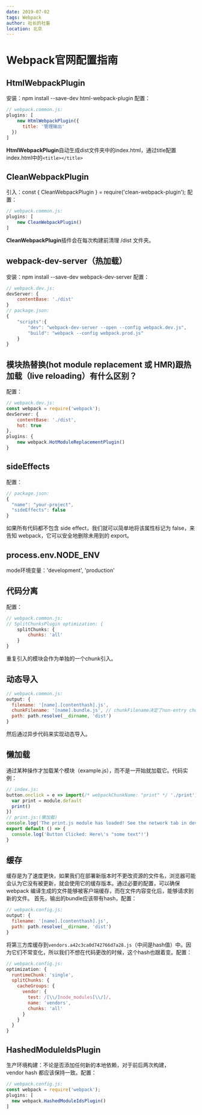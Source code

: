 ```yaml
---
date: 2019-07-02
tags: Webpack
author: 社长的社畜
location: 北京
---
```


# Webpack官网配置指南

## HtmlWebpackPlugin
安装：npm install --save-dev html-webpack-plugin
配置：
```js
// webpack.common.js:
plugins: [
	new HtmlWebpackPlugin({
	  title: '管理输出'
  })
]
```
**HtmlWebpackPlugin**自动生成dist文件夹中的index.html，通过title配置index.html中的`<title></title>`

## CleanWebpackPlugin
引入：const { CleanWebpackPlugin } = require('clean-webpack-plugin');
配置：
```js
// webpack.common.js:
plugins: [
	new CleanWebpackPlugin()
]
```
**CleanWebpackPlugin**插件会在每次构建前清理 /dist 文件夹。

## webpack-dev-server（热加载）
安装：npm install --save-dev webpack-dev-server
配置：
```js
// webpack.dev.js:
devServer: {
	contentBase: './dist'
}
// package.json:
{
	"scripts":{
		"dev": "webpack-dev-server --open --config webpack.dev.js",
		"build": "webpack --config webpack.prod.js"
	}
}
```

## 模块热替换(hot module replacement 或 HMR)跟热加载（live reloading）有什么区别？
配置：
```js
// webpack.dev.js:
const webpack = require('webpack');
devServer: {
	contentBase: './dist',
	hot: true
},
plugins: {
	new webpack.HotModuleReplacementPlugin()
}
```

## sideEffects
配置：
```js
// package.json:
{
  "name": "your-project",
  "sideEffects": false
}
```
如果所有代码都不包含 side effect，我们就可以简单地将该属性标记为 false，来告知 webpack，它可以安全地删除未用到的 export。

## process.env.NODE_ENV
mode环境变量：'development', 'production'

## 代码分离
配置：
```js
// webpack.common.js:
// SplitChunksPlugin optimization: {
	splitChunks: {
		chunks: 'all'
	}
}
```
重复引入的模块会作为单独的一个chunk引入。

## 动态导入
```js
// webpack.common.js:
output: {
  filename: '[name].[contenthash].js',
  chunkFilename: '[name].bundle.js', // chunkFilename决定了non-entry chunk(非入口 chunk) 的名称。
  path: path.resolve(__dirname, 'dist')
}
```
然后通过异步代码来实现动态导入。

## 懒加载
通过某种操作才加载某个模块（example.js），而不是一开始就加载它。代码实例：
```js
// index.js:
button.onclick = e => import(/* webpackChunkName: "print" */ './print').then(module => {
  var print = module.default
  print()
})
// print.js:(懒加载)
console.log('The print.js module has loaded! See the network tab in dev tools...')
export default () => {
  console.log('Button Clicked: Here\'s "some text"!')
}
```

## 缓存
缓存是为了速度更快，如果我们在部署新版本时不更改资源的文件名，浏览器可能会认为它没有被更新，就会使用它的缓存版本。通过必要的配置，可以确保 webpack 编译生成的文件能够被客户端缓存，而在文件内容变化后，能够请求到新的文件。
首先，输出的bundle应该带有hash，配置：
```js
// webpack.config.js:
output: {
  filename: '[name].[contenthash].js',
  path: path.resolve(__dirname, 'dist')
}
```
将第三方库缓存到`vendors.a42c3ca0d742766d7a28.js`（中间是hash值）中。因为它们不常变化，所以我们不想在代码更改的时候，这个hash也跟着变。配置：
```js
// webpack.config.js:
optimization: {
  runtimeChunk: 'single',
  splitChunks: {
    cacheGroups: {
      vendor: {
        test: /[\\/]node_modules[\\/]/,
        name: 'vendors',
        chunks: 'all'
      }
    }
  }
}
```

## HashedModuleIdsPlugin
生产环境构建：不论是否添加任何新的本地依赖，对于前后两次构建，vendor hash 都应该保持一致。配置：
```js
// webpack.config.js:
const webpack = require('webpack');
plugins: [
  new webpack.HashedModuleIdsPlugin()
]
```
